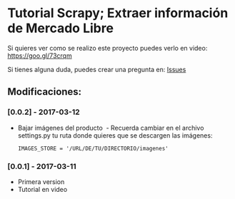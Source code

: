 # Tutorial Scrapy; Extraer información de Mercado Libre

Si quieres ver como se realizo este proyecto puedes verlo en video: https://goo.gl/73crqm

Si tienes alguna duda, puedes crear una pregunta en: [Issues](https://github.com/luisramirez-m/mercadolibre-scrapy/issues "Issues")

## Modificaciones:


### [0.0.2] - 2017-03-12
- Bajar imágenes del producto
  - Recuerda cambiar en el archivo settings.py tu ruta donde quieres que se descargen las imágenes:
  
    ```
    IMAGES_STORE = '/URL/DE/TU/DIRECTORIO/imagenes'
    ```

### [0.0.1] - 2017-03-11
- Primera version
- Tutorial en video
